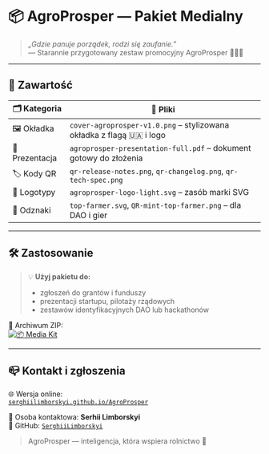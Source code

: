 # 📦 AgroProsper — Pakiet Medialny

> *„Gdzie panuje porządek, rodzi się zaufanie.”*  
> — Starannie przygotowany zestaw promocyjny AgroProsper 🌾🇺🇦

---

## 📁 Zawartość

| 🗂 Kategoria      | 📄 Pliki                                                                  |
|------------------|---------------------------------------------------------------------------|
| 🖼 Okładka        | `cover-agroprosper-v1.0.png` – stylizowana okładka z flagą 🇺🇦 i logo       |
| 📄 Prezentacja    | `agroprosper-presentation-full.pdf` – dokument gotowy do złożenia         |
| 🏷️ Kody QR        | `qr-release-notes.png`, `qr-changelog.png`, `qr-tech-spec.png`             |
| 🧩 Logotypy       | `agroprosper-logo-light.svg` – zasób marki SVG                            |
| 🏅 Odznaki        | `top-farmer.svg`, `QR-mint-top-farmer.png` – dla DAO i gier               |

---

## 🛠 Zastosowanie

> 💡 **Użyj pakietu do:**
> - zgłoszeń do grantów i funduszy
> - prezentacji startupu, pilotaży rządowych
> - zestawów identyfikacyjnych DAO lub hackathonów

🧳 Archiwum ZIP:  
[![📦 Media Kit](https://img.shields.io/badge/media--kit.zip-✅-blue?style=for-the-badge&logo=github)](https://github.com/SerghiiLimborskyi/AgroProsper/releases/latest)

---

## 📪 Kontakt i zgłoszenia

🌐 Wersja online:  
[`serghiilimborskyi.github.io/AgroProsper`](https://serghiilimborskyi.github.io/AgroProsper/)

👤 Osoba kontaktowa: **Serhii Limborskyi**  
🔗 GitHub: [`SerghiiLimborskyi`](https://github.com/SerghiiLimborskyi)

> AgroProsper — inteligencja, która wspiera rolnictwo 🌾
